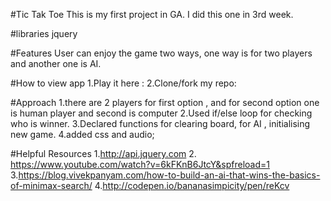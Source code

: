 #Tic Tak Toe
This is my first project in GA. I did this one in 3rd week.

#libraries
jquery

#Features
User can enjoy the game two ways, one way is for two players and another one is AI.

#How to view app
1.Play it here :
2.Clone/fork my repo:

#Approach
1.there  are 2 players for first option , and for second option one is human player and second is computer
2.Used if/else loop for checking who is winner.
3.Declared functions for clearing board, for AI , initialising new game.
4.added css and audio;

#Helpful Resources
1.http://api.jquery.com
2. https://www.youtube.com/watch?v=6kFKnB6JtcY&spfreload=1
3.https://blog.vivekpanyam.com/how-to-build-an-ai-that-wins-the-basics-of-minimax-search/
4.http://codepen.io/bananasimpicity/pen/reKcv
